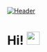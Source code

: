 [![Header](https://user-images.githubusercontent.com/22766407/111681774-a492b400-8849-11eb-9ba7-1605549957b3.png "Header")](https://cheems72.herokuapp.com/)

# Hi! <img src="https://raw.githubusercontent.com/MartinHeinz/MartinHeinz/master/wave.gif" width="30px">


<!--
**ulti72/ulti72** is a ✨ _special_ ✨ repository because its `README.md` (this file) appears on your GitHub profile.


![](https://img.shields.io/badge/CODE>-PYTHON-informational?style=flat&logo=<LOGO_NAME>&logoColor=white&color=2bbc8a)


Here are some ideas to get you started:

- 🔭 I’m currently working on ...
- 🌱 I’m currently learning ...
- 👯 I’m looking to collaborate on ...
- 🤔 I’m looking for help with ...
- 💬 Ask me about ...
- 📫 How to reach me: ...
- 😄 Pronouns: ...
- ⚡ Fun fact: ...
-->
